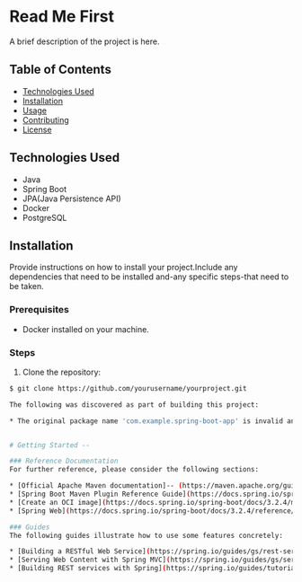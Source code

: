 # Read Me First 

A brief description of the project is here.

## Table of Contents

- [Technologies Used](#technologies-used)
- [Installation](#installation)
- [Usage](#usage)
- [Contributing](#contributing)
- [License](#license)

## Technologies Used

- Java
- Spring Boot
- JPA(Java Persistence API)
- Docker
- PostgreSQL

## Installation

Provide instructions on how to install your project.Include any dependencies that need to be installed and-any specific steps-that need to be taken.

### Prerequisites

- Docker installed on your machine.

### Steps

1. Clone the repository:

```bash
$ git clone https://github.com/yourusername/yourproject.git

The following was discovered as part of building this project:

* The original package name 'com.example.spring-boot-app' is invalid and this project uses-'com.example.springbootapp' instead.


# Getting Started --

### Reference Documentation
For further reference, please consider the following sections:

* [Official Apache Maven documentation]-- (https://maven.apache.org/guides/index.html)
* [Spring Boot Maven Plugin Reference Guide](https://docs.spring.io/spring-boot/docs/3.2.4/maven-plugin/reference/html/)
* [Create an OCI image](https://docs.spring.io/spring-boot/docs/3.2.4/maven-plugin/reference/html/#build-image)
* [Spring Web](https://docs.spring.io/spring-boot/docs/3.2.4/reference/htmlsingle/index.html#web)

### Guides
The following guides illustrate how to use some features concretely:

* [Building a RESTful Web Service](https://spring.io/guides/gs/rest-service/)
* [Serving Web Content with Spring MVC](https://spring.io/guides/gs/serving-web-content/)
* [Building REST services with Spring](https://spring.io/guides/tutorials/rest/)

